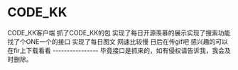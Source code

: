 # CODE_KK
CODE_KK客户端
抓了CODE_KK的包
  实现了每日开源羡慕的展示实现了搜索功能
  找了个ONE一个的接口 实现了每日图文
  网速比较慢 日后在传gif吧  感兴趣的可以在fir上下载看看
 ---------------- 
毕竟接口是抓来的，如有侵权请告诉我，我会及时删除。
